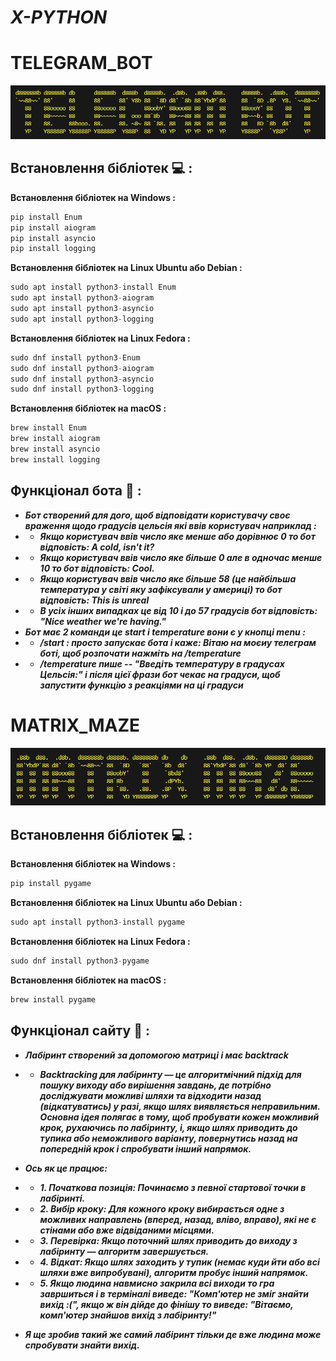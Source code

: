 # ***X-PYTHON***

# TELEGRAM_BOT
![](/images/telegram_bot.png)

## **Встановлення бібліотек** :computer: **:**
**Встановлення бібліотек на Windows :**
```python
pip install Enum
pip install aiogram
pip install asyncio
pip install logging
```

**Встановлення бібліотек на Linux Ubuntu або Debian :**
```python
sudo apt install python3-install Enum
sudo apt install python3-aiogram
sudo apt install python3-asyncio
sudo apt install python3-logging
```

**Встановлення бібліотек на Linux Fedora :**
```python
sudo dnf install python3-Enum
sudo dnf install python3-aiogram
sudo dnf install python3-asyncio
sudo dnf install python3-logging
```

**Встановлення бібліотек на macOS :**
```python
brew install Enum
brew install aiogram
brew install asyncio
brew install logging
```

## **Функціонал бота** :page_with_curl: **:**
+ ***Бот створений для дого, щоб відповідати користувачу своє враження щодо градусів цельсія які ввів користувач наприклад :***
+ + ***Якщо користувач ввів число яке менше або дорівнює 0 то бот відповість: A cold, isn't it?***
+ + ***Якщо користувач ввів число яке більше 0 але в одночас менше 10 то бот відповість: Cool.***
+ + ***Якщо користувач ввів число яке більше 58 (це найбільша температура у світі яку зафіксували у америці) то бот відповість: This is unreal***
+ + ***В усіх інших випадках це від 10 і до 57 градусів бот відповість: "Nice weather we're having."***
+ ***Бот має 2 команди це start і temperature вони є у кнопці menu :***
+ + ***/start : просто запускає бота і каже: Вітаю на моєиу телеграм боті, щоб розпочати нажміть на /temperature***
+ + ***/temperature пише -- "Введіть температуру в градусах Цельсія:" і після цієї фрази бот чекає на градуси, щоб запустити функцію з реакціями на ці градуси***

#

# MATRIX_MAZE

![](/images/maze.png)

## **Встановлення бібліотек** :computer: **:**
**Встановлення бібліотек на Windows :**
```python
pip install pygame
```

**Встановлення бібліотек на Linux Ubuntu або Debian :**
```python
sudo apt install python3-install pygame
```

**Встановлення бібліотек на Linux Fedora :**
```python
sudo dnf install python3-pygame
```

**Встановлення бібліотек на macOS :**
```python
brew install pygame
```

## **Функціонал сайту** :page_with_curl: **:**
+ ***Лабіринт створений за допомогою матриці і має backtrack***
+ + ***Backtracking для лабіринту — це алгоритмічний підхід для пошуку виходу або вирішення завдань, де потрібно досліджувати можливі шляхи та відходити назад (відкатуватись) у разі, якщо шлях виявляється неправильним. Основна ідея полягає в тому, щоб пробувати кожен можливий крок, рухаючись по лабіринту, і, якщо шлях приводить до тупика або неможливого варіанту, повернутись назад на попередній крок і спробувати інший напрямок.***

+ ***Ось як це працює:***

+ + ***1. Початкова позиція: Починаємо з певної стартової точки в лабіринті.***

+ + ***2. Вибір кроку: Для кожного кроку вибирається одне з можливих направлень (вперед, назад, вліво, вправо), які не є стінами або вже відвіданими місцями.***

+ + ***3. Перевірка: Якщо поточний шлях приводить до виходу з лабіринту — алгоритм завершується.***

+ + ***4. Відкат: Якщо шлях заходить у тупик (немає куди йти або всі шляхи вже випробувані), алгоритм пробує інший напрямок.***

+ + ***5. Якщо людина навмисно закрила всі виходи то гра завршиться і в терміналі виведе: "Комп'ютер не зміг знайти вихід :(", якщо ж він дійде до фінішу то виведе: "Вітаємо, комп'ютер знайшов вихід з лабіринту!"***
+ ***Я ще зробив такий же самий лабіринт тільки де вже людина може спробувати знайти вихід.***